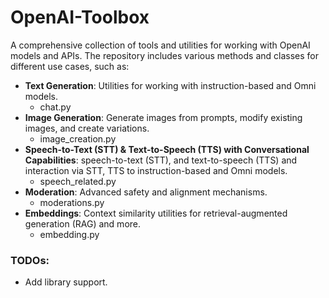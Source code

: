 # OpenAI-Toolbox

A comprehensive collection of tools and utilities for working with OpenAI models and APIs. The repository includes various methods and classes for different use cases, such as:

- **Text Generation**: Utilities for working with instruction-based and Omni models.
  - chat.py
- **Image Generation**: Generate images from prompts, modify existing images, and create variations.
  - image_creation.py
- **Speech-to-Text (STT) & Text-to-Speech (TTS) with Conversational Capabilities**: speech-to-text (STT), and text-to-speech (TTS) and interaction via STT, TTS to instruction-based and Omni models.
  - speech_related.py
- **Moderation**: Advanced safety and alignment mechanisms.
  - moderations.py
- **Embeddings**: Context similarity utilities for retrieval-augmented generation (RAG) and more.
  - embedding.py



### TODOs:
- Add library support.
